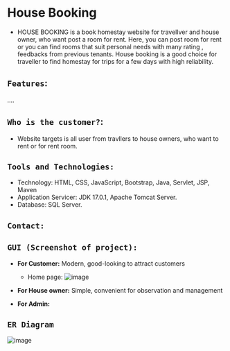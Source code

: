 # House Booking
* HOUSE BOOKING is a book homestay website for travellver and  house owner, who want post a room for rent. Here, you can post room for rent or you can find rooms that suit personal needs with many rating , feedbacks from previous tenants. House booking is a good choice for traveller to find homestay for trips for a few days with high reliability. 
## `Features`:
....
## `Who is the customer?`:
* Website targets is all user from travllers to house owners, who want to rent or for rent room.
## `Tools and Technologies:`
* Technology: HTML, CSS, JavaScript, Bootstrap, Java, Servlet, JSP, Maven
* Application Servicer: JDK 17.0.1, Apache Tomcat Server.
* Database: SQL Server.
## `Contact:`

## `GUI (Screenshot of project):`
* **For Customer:** Modern, good-looking to attract customers
  * Home page: 
![image](https://user-images.githubusercontent.com/90202401/170193431-09b168d0-46a9-4682-ab6a-0b883db2b28f.png)
* **For House owner:** Simple, convenient for observation and management

* **For Admin:** 
## `ER Diagram`
![image](https://user-images.githubusercontent.com/90202401/170193278-7e275675-f618-4b81-9f45-6d399808b3b5.png)
